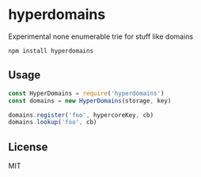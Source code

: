 # hyperdomains

Experimental none enumerable trie for stuff like domains

```
npm install hyperdomains
```

## Usage

``` js
const HyperDomains = require('hyperdomains')
const domains = new HyperDomains(storage, key)

domains.register('foo', hypercoreKey, cb)
domains.lookup('foo', cb)
```

## License

MIT
